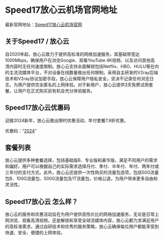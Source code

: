 # Speed17放心云机场官网地址

最新官网地址：[Speed17放心云机场官网](https://fxyjs.fun/#/register?code=GLNU0kvn)

## 关于Speed17 / 放心云

自2020年起，放心云致力于提供高标准的网络加速服务，其基础带宽达1000Mbps，确保用户在浏览Google、观看YouTube 4K视频、以及访问其他高清内容时无任何速度限制。放心云支持全面解锁包括Netflix、HBO、HULU等在内的主流流媒体平台，不对设备在线数量做出任何限制。采用自主研发的V2ray后端技术和V2ray协议加密手段，放心云保障用户隐私安全，坚决不记录任何浏览日志，为用户提供完全匿名的上网体验。对于新用户，放心云提供3天免费试用套餐，让用户在正式购买前有机会充分体验服务。



## Speed17放心云优惠码

迎接2024新年，放心云推出限时优惠活动，年付套餐7.9折优惠。

优惠码：“[2024](https://fxyjs.fun/#/register?code=GLNU0kvn)”



## 套餐列表

放心云提供多种套餐选择，包括基础版B、专业版和豪华版，满足不同用户的需求和偏好。用户可以根据自己的实际需求选择月付、季付、半年付、年付、两年付或三年付的支付方式。此外，放心云还提供一次性购买的流量包选项，包括50G流量包B、100G流量包、500G流量包及1T流量包，价格公道，为用户带来更多自由和灵活性。


## Speed17放心云 怎么样？

放心云的服务和优惠活动旨在为用户提供高性价比的网络加速服务，无论是日常上网浏览、观看高清视频，还是解锁和享受全球流媒体内容，放心云都力求满足用户的高标准需求。通过自研技术和优秀的服务策略，放心云确保每位用户都能享受到快速、安全、便捷的上网体验。

